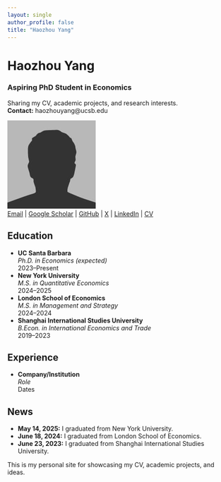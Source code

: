 ```yaml
---
layout: single
author_profile: false
title: "Haozhou Yang"
---
```


<div class="homepage-header">
  <div class="header-left">
    <h1>Haozhou Yang</h1>
    <h3>Aspiring PhD Student in Economics</h3>
    <p>
      Sharing my CV, academic projects, and research interests.<br>
      <strong>Contact:</strong> haozhouyang@ucsb.edu
    </p>
  </div>
  <div class="header-right">
    <img src="/assets/images/bio-photo.jpg" alt="Haozhou Yang" class="profile-photo">
    <div class="social-links">
      <a href="mailto:haozhouyang@ucsb.edu">Email</a> |
      <a href="https://scholar.google.com/citations?user=YOUR_ID">Google Scholar</a> |
      <a href="https://github.com/LouisYang01">GitHub</a> |
      <a href="https://twitter.com/louis_yhz">X</a> |
      <a href="https://www.linkedin.com/in/YOUR_LINKEDIN/">LinkedIn</a> |
      <a href="/assets/CV.pdf">CV</a>
    </div>
  </div>
</div>

<div class="homepage-cards">
  <div class="card">
    <h2>Education</h2>
    <ul>
      <li><b>UC Santa Barbara</b><br><i>Ph.D. in Economics (expected)</i><br>2023–Present</li>
      <li><b>New York University</b><br><i>M.S. in Quantitative Economics</i><br>2024–2025</li>
      <li><b>London School of Economics</b><br><i>M.S. in Management and Strategy</i><br>2024–2024</li>
      <li><b>Shanghai International Studies University</b><br><i>B.Econ. in International Economics and Trade</i><br>2019–2023</li>
    </ul>
  </div>
  <div class="card">
    <h2>Experience</h2>
    <ul>
      <li><b>Company/Institution</b><br><i>Role</i><br>Dates</li>
      <!-- Add more as needed -->
    </ul>
  </div>
</div>

<div class="homepage-news card">
  <h2>News</h2>
  <ul>
    <li><b>May 14, 2025:</b> I graduated from New York University.</li>
    <li><b>June 18, 2024:</b> I graduated from London School of Economics.</li>
    <li><b>June 23, 2023:</b> I graduated from Shanghai International Studies University.</li>
  </ul>
</div>

<!-- You can add more sections as needed, e.g., Research Interests, Experience, etc. -->

This is my personal site for showcasing my CV, academic projects, and ideas.